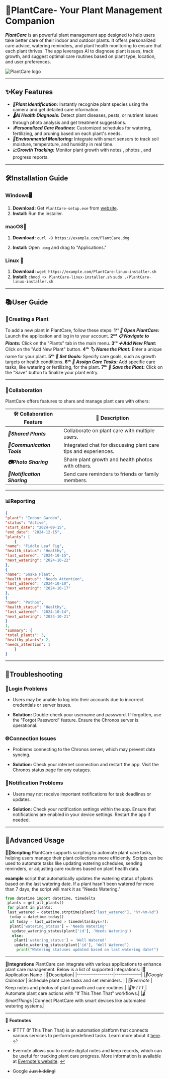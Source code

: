 ﻿# 🌱PlantCare- Your Plant Management Companion

***PlantCare*** is an powerful plant management app designed to help users take better care of their indoor and outdoor plants. It offers personalized care advice, watering reminders, and plant health monitoring to ensure that each plant thrives. The app leverages AI to diagnose plant issues, track growth, and suggest optimal care routines based on plant type, location, and user preferences.

![PlantCare logo](https://i.ibb.co/yftwysW/Plant.png)
___
##  ✨Key Features
 - ***📝Plant Identification:*** Instantly recognize plant species using the camera and get detailed care information.
  - ***🌡️AI Health Diagnosis:*** Detect plant diseases, pests, or nutrient issues through photo analysis and get treatment suggestions.
  - ***💧Personalized Care Routines*:** Customized schedules for watering, fertilizing, and pruning based on each plant's needs.
  - ***🔗Environmental Monitoring:*** Integrate with smart sensors to track soil moisture, temperature, and humidity in real time.
  - ***📈Growth Tracking:*** Monitor plant growth with  notes ,  photos , and progress reports.
 ___
  ## 🛠️Installation Guide
  
  ### Windows🖥️
1.  **Download:** Get `PlantCare-setup.exe` from [website](https://example.com).
2.  **Install:** Run the installer.
 
 ### macOS🍏

1.  **Download:** `curl -O https://example.com/PlantCare.dmg  `
 
2.  **Install:** Open `.dmg` and drag to "Applications."

### Linux 🐧

1.  **Download:**
  `wget https://example.com/PlantCare-linux-installer.sh` 
2.  **Install:** 
   `chmod +x PlantCare-linux-installer.sh`
   `sudo ./PlantCare-linux-installer.sh` 
___
## 📚User Guide

### 🌼Creating a Plant 
To add a new plant in PlantCare, follow these steps:
**1ˢᵗ**  ***🌱 Open PlantCare:*** Launch the application and log in to your account.
**2ⁿᵈ**  ***📋 Navigate to Plants:*** Click on the "Plants" tab in the main menu.
**3ʳᵈ**  ***➕ Add New Plant:*** Click on the "Add New Plant" button.
**4ᵗʰ**  ***🏷️ Name the Plant:*** Enter a unique name for your plant.
**5ᵗʰ**  ***🎯 Set Goals:*** Specify care goals, such as growth targets or health conditions.
**6ᵗʰ**  ***📝 Assign Care Tasks:*** Add specific care tasks, like watering or fertilizing, for the plant.
**7ᵗʰ**  ***💾 Save the Plant:*** Click on the "Save" button to finalize your plant entry.

___
### 🤝Collaboration
PlantCare offers features to share and manage plant care with others:

|🛠️ Collaboration Feature | 📜 Description |
|----------------------|-----------------------------------------|
|***👥Shared Plants***|Collaborate on plant care with multiple users.|
|***🧰Communication Tools***|Integrated chat for discussing plant care tips and experiences.|
|***📷Photo Sharing***|Share plant growth and health photos with others.|
|***🔔Notification Sharing***|Send care reminders to friends or family members.|



___
### 📊Reporting
``` json
{ 
"plant": "Indoor Garden", 
"status": "Active",
"start_date": "2024-09-15",
"end_date": "2024-12-15",
"plants": [
    { 
"name": "Fiddle Leaf Fig",
"health_status": "Healthy",
"last_watered": "2024-10-15",
"next_watering": "2024-10-22"
},
{
"name": "Snake Plant",
"health_status": "Needs Attention",
"last_watered": "2024-10-10",
"next_watering": "2024-10-17"
},
{
"name": "Pothos",
"health_status": "Healthy", 
"last_watered": "2024-10-14",
"next_watering": "2024-10-21" 
}
], 
"summary": { 
"total_plants": 3,
"healthy_plants": 2,
"needs_attention": 1 
	} 
}
```
___
## 🐞Troubleshooting

### **🔑Login Problems**

- Users may be unable to log into their accounts due to incorrect credentials or server issues.

- **Solution:** Double-check your username and password. If forgotten, use the "Forgot Password" feature. Ensure the Chronos server is operational.

### **🌐Connection Issues**
 - Problems connecting to the Chronos server, which may prevent data syncing.

- **Solution:** Check your internet connection and restart the app. Visit the Chronos status page for any outages.

### **🔕Notification Problems**
 - Users may not receive important notifications for task deadlines or updates.

- **Solution:** Check your notification settings within the app. Ensure that notifications are enabled in your device settings. Restart the app if needed.

___
## 🚀Advanced Usage
**🧑‍💻Scripting**
PlantCare supports scripting to automate plant care tasks, helping users manage their plant collections more efficiently. Scripts can be used to automate tasks like updating watering schedules, sending reminders, or adjusting care routines based on plant health data.

**example**
script that automatically updates the watering status of plants based on the last watering date. If a plant hasn't been watered for more than 7 days, the script will mark it as "Needs Watering."

```python
from datetime import datetime, timedelta 
 plants = get_all_plants() 
 for plant in plants: 
 last_watered = datetime.strptime(plant['last_watered'], "%Y-%m-%d")
  today = datetime.today() 
  if today - last_watered > timedelta(days=7): 
  plant['watering_status'] = 'Needs Watering'
   update_watering_status(plant['id'], 'Needs Watering') 
   else:
    plant['watering_status'] = 'Well Watered' 
    update_watering_status(plant['id'], 'Well Watered')
     print("Watering statuses updated based on last watering date!")
```
___
**🔗Integrations**
PlantCare can integrate with various applications to enhance plant care management. Below is a list of supported integrations:
|🔌Application Name  |  📝Description|
|------------------|-------------|
|*📅Google Calendar*  | Schedule plant care tasks and set reminders. |
|*🗒️Evernote*  | Keep notes and photos of plant growth and care routines.|
|*🤖IFTTT*  | Automate plant care actions with "If This Then That" workflows.|
|*🌡️SmartThings* |Connect PlantCare with smart devices like automated watering systems.|

___
📌 **Footnotes**
-   IFTTT (If This Then That) is an automation platform that connects various services to perform predefined tasks. Learn more about it [here](https://ifttt.com). [↩](#user-content-fnref-1)

- Evernote allows you to create digital notes and keep records, which can be useful for tracking plant care progress. More information is available at [Evernote's website](https://evernote.com). [↩](#user-content-fnref-2) 
- Google ~~Just kidding!~~

